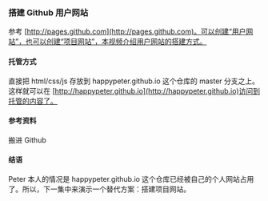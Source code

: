 ### 搭建 Github 用户网站

参考 [http://pages.github.com](http://pages.github.com)。可以创建“用户网站”，也可以创建“项目网站”，本视频介绍用户网站的搭建方式。

#### 托管方式

直接把 html/css/js 存放到 happypeter.github.io 这个仓库的 master 分支之上。 这样就可以在 [http://happypeter.github.io](http://happypeter.github.io)访问到托管的内容了。

#### 参考资料

搬进 Github

#### 结语

Peter 本人的情况是 happypeter.github.io 这个仓库已经被自己的个人网站占用了。所以，下一集中来演示一个替代方案：搭建项目网站。
